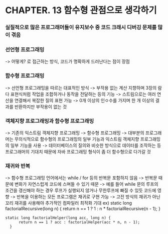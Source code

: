 # CHAPTER. 13 함수형 관점으로 생각하기

### 실질적으로 많은 프로그래머들이 유지보수 중 코드 크래시 디버깅 문제를 많이 겪음



### 선언형 프로그래밍
-> 어떻게? 로 접근하는 방식, 코드가 명확하게 드러난다는 점이 장점



### 함수형 프로그래밍
-> 선언형 프로그래밍을 따르는 대표적인 방식
-> 부작용 없는 계산 지향하며 3장의 람다 표현식처럼 작업을 조합하거나 동작을 전달하는 등의 기능
-> 스트림으로는 여러 연산을 연결해서 복잡한 질의 표현 가능
-> 0개 이상의 인ㅇ수를 가지며 한 개 이상의 결과를 반환하지만 부작용이 없는 것



### 객체지향 프로그래밍과 함수형 프로그래밍
-> 기존의 익스트림 객체지향 프로그래밍 -> 함수형 프로그래밍
-> 대부분의 프로그래머는 무의식적으로 함수형의 프로그래밍의 일부 기능과 익스트림 객체지향 프로그래밍의 일부 기능을 사용
-> 데이터베이스의 질의와 비슷한 방식으로 데이터를 조작하는 등 프로그래머의 기대치 때문에 자바 프로그래밍 형식이 좀 더 함수형으로 다가갈 것



### 재귀와 반복
-> 함수형 프로그래밍 언어에서는 while / for 등의 반복문 포함하지 않음
-> 반복문 때문에 변화가 자연스럽게 코드에 스며들 수 있기 때문
-> 예를 들어 while 문의 루프의 조건을 갱신해야 하는 경우 루프가 실행되지 않거나 무한루프에 빠질 수 있듯 코드에 영향
-> 반복을 이용하는 모든 프로그램은 재귀로 구현 가능
-> 고전 방식의 재귀가 아닌 꼬리 재귀를 사용해야 추가적인 컴파일러 최적화 기대
ex) static long factorialRecursive(long n) {
		  return n == 1 ? 1 : n * factorialRecursive(n - 1);
	  } 

    static long factorialHelper(long acc, long n) {
		  return n == 1 ? acc : factorialHelper(acc * n, n - 1);
	  } 
